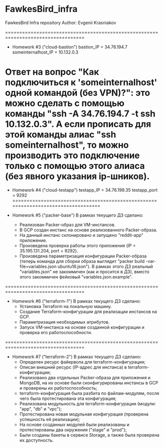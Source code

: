 # FawkesBird_infra
FawkesBird Infra repository
Author: Evgenii Krasniakov

==================================================================================
- Homework #3 ("cloud-bastion")
bastion_IP = 34.76.194.7
someinternalhost_IP = 10.132.0.3

Ответ на вопрос "Как подключиться к 'someinternalhost' одной командой (без VPN)?":
это можно сделать с помощью команды "ssh -A 34.76.194.7 -t ssh 10.132.0.3". А если
прописать для этой команды алиас "ssh someinternalhost", то можно производить это
подключение только с помощью этого алиаса (без явного указания ip-шников).
==================================================================================

- Homework #4 ("cloud-testapp")
testapp_IP = 34.76.199.35
testapp_port = 9292
==================================================================================

- Homework #5 ("packer-base")
В рамках текущего ДЗ сделано:
    * Реализован Packer-образ для VM-инстансов.
    * В GCP создан инстанс на основе реализованного Packer-образа.
    * На данный инстанс склонировано и запущено "reddit-app" приложение.
    * Произведена проверка работы этого приложения (IP = 35.195.131.204, port = 9292).
    * Произведена параметризация конфигурации Packer-образа (теперь команда для сборки образа выглядит "packer build -var-file=variables.json ubuntu16.json"). В рамках этого ДЗ реальный "variables.json" не закоммичен (как и просится в ДЗ), вместо этого закоммичен фейковый "variables.json.example".

==================================================================================

- Homework #6 ("terraform-1")
В рамках текущего ДЗ сделано:
    * Установка Terraform на локальную машину.
    * Создание Terraform-конфигурации для реализации инстансов на GCP.
    * Параметризация необходимых атрибутов.
    * Запуск VM-инстанса на основе созданной конфигурации и проверка его работоспособности.

==================================================================================

- Homework #7 ("terraform-2")
В рамках текущего ДЗ сделано:
    * Определен ресурс файервола для terraform-конфигурации;
    * Описан внешний ресурс (IP-адрес для инстанса) в terraform-конфигурации;
    * Реализовано два отдельных Packer-образа для приложения и MongoDB, на их основе были
сконфигурированы инстансы в GCP и проверены их работоспособность;
    * terraform-конфигурация была разбита по файлам-модулям, после чего была протестирована
эта конфигурация;
    * Реализована модульность для terraform-конфигурации (модули: "app", "db" и "vpc");
    * Протестирована новая модульная конфигурация (проверена успешность её реализации);
    * На основе созданных модулей были реализованы и протестированы два окружения ("stage" и "prod");
    * Были созданы бакеты в сервисе Storage, а также была проверена их доступность.
